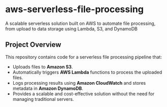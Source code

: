 # aws-serverless-file-processing
A scalable serverless solution built on AWS to automate file processing, from upload to data storage using Lambda, S3, and DynamoDB

## Project Overview

This repository contains code for a serverless file processing pipeline that:
- Uploads files to **Amazon S3**.
- Automatically triggers **AWS Lambda** functions to process the uploaded files.
- Logs processing results using **Amazon CloudWatch** and stores metadata in **Amazon DynamoDB**.
- Provides a scalable and cost-effective solution without the need for managing traditional servers.
